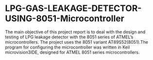 # LPG-GAS-LEAKAGE-DETECTOR-USING-8051-Microcontroller
The main objective of this project report is to deal with the design and testing of LPG leakage detector with the 8051 series of ATMEL’s microcontrollers. The project uses the 8051 variant AT89S52(8051).The program for configuring the microcontroller was written in Keil microvision3IDE, designed for ATMEL 8051 series microcontrollers.
